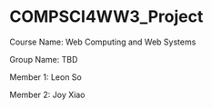 # COMPSCI4WW3_Project


Course Name: Web Computing and Web Systems

Group Name: TBD

Member 1: Leon So 

Member 2: Joy Xiao
